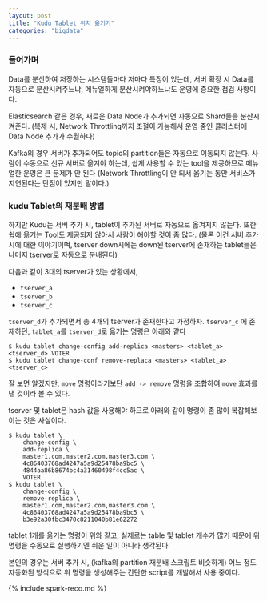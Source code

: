```yaml
---
layout: post
title: "Kudu Tablet 위치 옮기기"
categories: "bigdata"
---
```


### 들어가며

Data를 분산하여 저장하는 시스템들마다 저마다 특징이 있는데, 서버 확장 시 Data를 자동으로 분산시켜주느냐, 메뉴얼하게 분산시켜야하느냐도 운영에 중요한 점검 사항이다.

Elasticsearch 같은 경우, 새로운 Data Node가 추가되면 자동으로 Shard들을 분산시켜준다. (복제 시, Network Throttling까지 조절이 가능해서 운영 중인 클러스터에 Data Node 추가가 수월하다)

Kafka의 경우 서버가 추가되어도 topic의 partition들은 자동으로 이동되지 않는다. 사람이 수동으로 신규 서버로 옮겨야 하는데, 쉽게 사용할 수 있는 tool을 제공하므로 메뉴얼한 운영은 큰 문제가 안 된다 (Network Throttling이 안 되서 옮기는 동안 서비스가 지연된다는 단점이 있지만 말이다.)

### kudu Tablet의 재분배 방법

하지만 Kudu는 서버 추가 시, tablet이 추가된 서버로 자동으로 옮겨지지 않는다. 또한 쉽에 옮기는 Tool도 제공되지 않아서 사람이 해야할 것이 좀 많다. (물론 이건 서버 추가 시에 대한 이야기이며, tserver down시에는 down된 tserver에 존재하는 tablet들은 나머지 tserver로 자동으로 분배된다)

다음과 같이 3대의 tserver가 있는 상황에서,

- `tserver_a`
- `tserver_b`
- `tserver_c`

`tserver_d`가 추가되면서 총 4개의 tserver가 존재한다고 가정하자. `tserver_c` 에 존재하던, `tablet_a`를 `tserver_d`로 옮기는 명령은 아래와 같다

```
$ kudu tablet change-config add-replica <masters> <tablet_a> <tserver_d> VOTER
$ kudu tablet change-conf remove-replaca <masters> <tablet_a> <tserver_c>
```

잘 보면 알겠지만, `move` 명령이라기보단 `add -> remove` 명령을 조합하여 `move` 효과를 낸 것이라 볼 수 있다.

tserver 및 tablet은 hash 값을 사용해야 하므로 아래와 같이 명령이 좀 많이 복잡해보이는 것은 사실이다.

```
$ kudu tablet \
    change-config \
    add-replica \
    master1.com,master2.com,master3.com \
    4c86403768ad4247a5a9d25478ba9bc5 \
    4844aa86b8674bc4a31460498f4cc5ac \
    VOTER
$ kudu tablet \
    change-config \
    remove-replica \
    master1.com,master2.com,master3.com \
    4c86403768ad4247a5a9d25478ba9bc5 \
    b3e92a30fbc3470c8211040b81e62272
```

tablet 1개를 옮기는 명령이 위와 같고, 실제로는 table 및 tablet 개수가 많기 때문에 위 명령을 수동으로 실행하기엔 쉬운 일이 아니라 생각된다.

본인의 경우는 서버 추가 시, (kafka의 partition 재분배 스크립트 비슷하게) 어느 정도 자동화된 방식으로 위 명령을 생성해주는 간단한 script를 개발해서 사용 중이다.

{% include spark-reco.md %}
